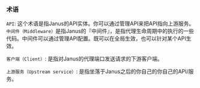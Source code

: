 ### 术语

`API`: 这个术语是指Janus的API实体。你可以通过管理API来把API指向上游服务。
`中间件（Middleware）`是指Janus的『中间件』，是指代理生命周期中的执行的一些代码。中间件可以通过管理API配置。既可以在全局生效，也可以针对某个API生效。

`客户端（Client）`: 是指对Janus的代理端口发送请求的下游客户端。

`上游服务（Upstream service）`: 是指坐落于Janus之后的你自己的你自己的API/服务。